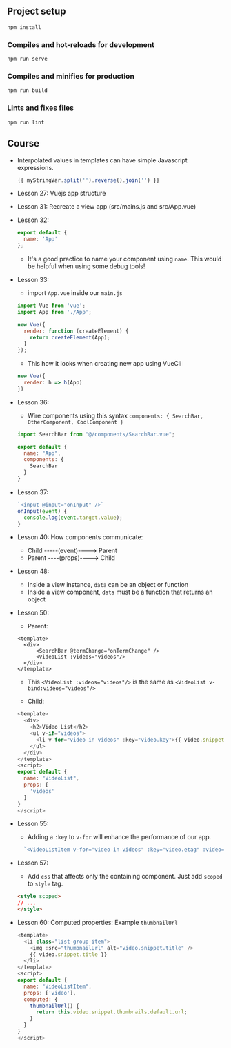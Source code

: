 ## Project setup
```
npm install
```

### Compiles and hot-reloads for development
```
npm run serve
```

### Compiles and minifies for production
```
npm run build
```

### Lints and fixes files
```
npm run lint
```

## Course



* Interpolated values in templates can have simple Javascript expressions.
  ```javascript
  {{ myStringVar.split('').reverse().join('') }}
  ```
* Lesson 27: Vuejs app structure
* Lesson 31: Recreate a view app (src/mains.js and src/App.vue)
* Lesson 32:
  ```javascript
  export default {
    name: 'App'
  };
  ```
  * It's a good practice to name your component using `name`. This would be helpful when using some debug tools!

* Lesson 33:
  * import `App.vue` inside our `main.js`
  ```javascript
  import Vue from 'vue';
  import App from './App';

  new Vue({
    render: function (createElement) {
      return createElement(App);
    }
  });
  ```
  * This how it looks when creating new app using VueCli
  ```javascript
  new Vue({
    render: h => h(App)
  })
  ```

* Lesson 36:
  * Wire components using this syntax `components: { SearchBar, OtherComponent, CoolComponent }`
  ```javascript
  import SearchBar from "@/components/SearchBar.vue";

  export default {
    name: "App",
    components: {
      SearchBar
    }
  }
  ```

* Lesson 37:
  ```javascript
  `<input @input="onInput" />`
  onInput(event) {
    console.log(event.target.value);
  }
  ```

* Lesson 40: How components communicate:
  * Child -----(event)----> Parent
  * Parent ----(props)----> Child

* Lesson 48:
  * Inside a view instance, `data` can be an object or function
  * Inside a view component, `data` must be a function that returns an object

* Lesson 50:
  * Parent:
  ```vue
  <template>
    <div>
        <SearchBar @termChange="onTermChange" />
        <VideoList :videos="videos"/>
    </div>
  </template>
  ```
    * This `<VideoList :videos="videos"/>` is the same as `<VideoList v-bind:videos="videos"/>`

  * Child:
  ```javascript
  <template>
    <div>
      <h2>Video List</h2>
      <ul v-if="videos">
        <li v-for="video in videos" :key="video.key">{{ video.snippet.title }}</li>
      </ul>
    </div>
  </template>
  <script>
  export default {
    name: "VideoList",
    props: [
      'videos'
    ]
  }
  </script>
  ```

* Lesson 55:
  * Adding a `:key` to `v-for` will enhance the performance of our app.
  ```javascript
    `<VideoListItem v-for="video in videos" :key="video.etag" :video="video" />`
  ```

* Lesson 57:
  * Add `css` that affects only the containing component. Just add `scoped` to `style` tag.
  ```html
  <style scoped>
  // ...
  </style>
  ```

* Lesson 60: Computed properties: Example `thumbnailUrl`
  ```javascript
  <template>
    <li class="list-group-item">
      <img :src="thumbnailUrl" alt="video.snippet.title" />
      {{ video.snippet.title }}
    </li>
  </template>
  <script>
  export default {
    name: "VideoListItem",
    props: ['video'],
    computed: {
      thumbnailUrl() {
        return this.video.snippet.thumbnails.default.url;
      }
    }
  }
  </script>
  ```
